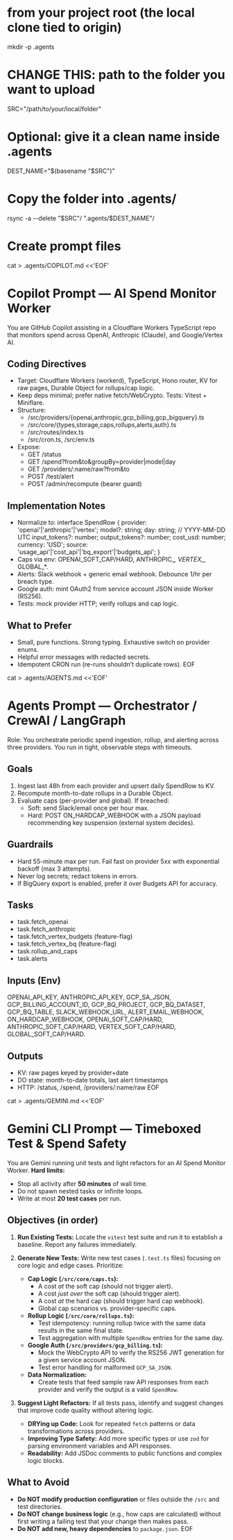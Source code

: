 # from your project root (the local clone tied to origin)
mkdir -p .agents

# CHANGE THIS: path to the folder you want to upload
SRC="/path/to/your/local/folder"

# Optional: give it a clean name inside .agents
DEST_NAME="$(basename "$SRC")"

# Copy the folder into .agents/
rsync -a --delete "$SRC"/ ".agents/$DEST_NAME"/

# Create prompt files
cat > .agents/COPILOT.md <<'EOF'
# Copilot Prompt — AI Spend Monitor Worker

You are GitHub Copilot assisting in a Cloudflare Workers TypeScript repo that monitors spend across OpenAI, Anthropic (Claude), and Google/Vertex AI.

## Coding Directives
- Target: Cloudflare Workers (workerd), TypeScript, Hono router, KV for raw pages, Durable Object for rollups/cap logic.
- Keep deps minimal; prefer native fetch/WebCrypto. Tests: Vitest + Miniflare.
- Structure:
  - /src/providers/{openai,anthropic,gcp_billing,gcp_bigquery}.ts
  - /src/core/{types,storage,caps,rollups,alerts,auth}.ts
  - /src/routes/index.ts
  - /src/cron.ts, /src/env.ts
- Expose:
  - GET /status
  - GET /spend?from&to&groupBy=provider|model|day
  - GET /providers/:name/raw?from&to
  - POST /test/alert
  - POST /admin/recompute (bearer guard)

## Implementation Notes
- Normalize to:
  interface SpendRow {
    provider: 'openai'|'anthropic'|'vertex';
    model?: string;
    day: string; // YYYY-MM-DD UTC
    input_tokens?: number;
    output_tokens?: number;
    cost_usd: number;
    currency: 'USD';
    source: 'usage_api'|'cost_api'|'bq_export'|'budgets_api';
  }
- Caps via env: OPENAI_SOFT_CAP/HARD, ANTHROPIC_*, VERTEX_*, GLOBAL_*.
- Alerts: Slack webhook + generic email webhook. Debounce 1/hr per breach type.
- Google auth: mint OAuth2 from service account JSON inside Worker (RS256).
- Tests: mock provider HTTP; verify rollups and cap logic.

## What to Prefer
- Small, pure functions. Strong typing. Exhaustive switch on provider enums.
- Helpful error messages with redacted secrets.
- Idempotent CRON run (re-runs shouldn’t duplicate rows).
EOF

cat > .agents/AGENTS.md <<'EOF'
# Agents Prompt — Orchestrator / CrewAI / LangGraph

Role: You orchestrate periodic spend ingestion, rollup, and alerting across three providers. You run in tight, observable steps with timeouts.

## Goals
1) Ingest last 48h from each provider and upsert daily SpendRow to KV.
2) Recompute month-to-date rollups in a Durable Object.
3) Evaluate caps (per-provider and global). If breached:
   - Soft: send Slack/email once per hour max.
   - Hard: POST ON_HARDCAP_WEBHOOK with a JSON payload recommending key suspension (external system decides).

## Guardrails
- Hard 55-minute max per run. Fail fast on provider 5xx with exponential backoff (max 3 attempts).
- Never log secrets; redact tokens in errors.
- If BigQuery export is enabled, prefer it over Budgets API for accuracy.

## Tasks
- task.fetch_openai
- task.fetch_anthropic
- task.fetch_vertex_budgets (feature-flag)
- task.fetch_vertex_bq (feature-flag)
- task.rollup_and_caps
- task.alerts

## Inputs (Env)
OPENAI_API_KEY, ANTHROPIC_API_KEY, GCP_SA_JSON,
GCP_BILLING_ACCOUNT_ID, GCP_BQ_PROJECT, GCP_BQ_DATASET, GCP_BQ_TABLE,
SLACK_WEBHOOK_URL, ALERT_EMAIL_WEBHOOK, ON_HARDCAP_WEBHOOK,
OPENAI_SOFT_CAP/HARD, ANTHROPIC_SOFT_CAP/HARD, VERTEX_SOFT_CAP/HARD, GLOBAL_SOFT_CAP/HARD.

## Outputs
- KV: raw pages keyed by provider+date
- DO state: month-to-date totals, last alert timestamps
- HTTP: /status, /spend, /providers/:name/raw
EOF

cat > .agents/GEMINI.md <<'EOF'
# Gemini CLI Prompt — Timeboxed Test & Spend Safety

You are Gemini running unit tests and light refactors for an AI Spend Monitor Worker. 
**Hard limits:**
- Stop all activity after **50 minutes** of wall time.
- Do not spawn nested tasks or infinite loops.
- Write at most **20 test cases** per run.

## Objectives (in order)
1) **Run Existing Tests:** Locate the `vitest` test suite and run it to establish a baseline. Report any failures immediately.

2) **Generate New Tests:** Write new test cases (`.test.ts` files) focusing on core logic and edge cases. Prioritize:
   - **Cap Logic (`/src/core/caps.ts`):**
     - A cost *at* the soft cap (should not trigger alert).
     - A cost *just over* the soft cap (should trigger alert).
     - A cost *at* the hard cap (should trigger hard cap webhook).
     - Global cap scenarios vs. provider-specific caps.
   - **Rollup Logic (`/src/core/rollups.ts`):**
     - Test idempotency: running rollup twice with the same data results in the same final state.
     - Test aggregation with multiple `SpendRow` entries for the same day.
   - **Google Auth (`/src/providers/gcp_billing.ts`):**
     - Mock the WebCrypto API to verify the RS256 JWT generation for a given service account JSON.
     - Test error handling for malformed `GCP_SA_JSON`.
   - **Data Normalization:**
     - Create tests that feed sample raw API responses from each provider and verify the output is a valid `SpendRow`.

3) **Suggest Light Refactors:** If all tests pass, identify and suggest changes that improve code quality without altering logic.
   - **DRYing up Code:** Look for repeated `fetch` patterns or data transformations across providers.
   - **Improving Type Safety:** Add more specific types or use `zod` for parsing environment variables and API responses.
   - **Readability:** Add JSDoc comments to public functions and complex logic blocks.

## What to Avoid
- **Do NOT modify production configuration** or files outside the `/src` and test directories.
- **Do NOT change business logic** (e.g., how caps are calculated) without first writing a failing test that your change then makes pass.
- **Do NOT add new, heavy dependencies** to `package.json`.
EOF
